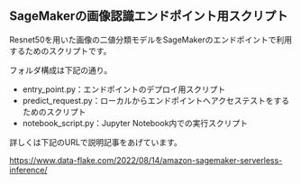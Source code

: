 ## SageMakerの画像認識エンドポイント用スクリプト

Resnet50を用いた画像の二値分類モデルをSageMakerのエンドポイントで利用するためのスクリプトです。

フォルダ構成は下記の通り。

- entry_point.py：エンドポイントのデプロイ用スクリプト
- predict_request.py：ローカルからエンドポイントへアクセステストをするためのスクリプト
- notebook_script.py：Jupyter Notebook内での実行スクリプト

詳しくは下記のURLで説明記事をあげています。

https://www.data-flake.com/2022/08/14/amazon-sagemaker-serverless-inference/